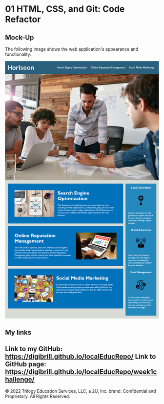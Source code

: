 # 01 HTML, CSS, and Git: Code Refactor

## Mock-Up

The following image shows the web application's appearance and functionality:

![The Horiseon webpage includes a navigation bar, a header image, and cards with text and images at the bottom of the page.](./Assets/01-html-css-git-homework-demo.png)

## My links

Link to my GitHub: https://digibrill.github.io/localEducRepo/
Link to GitHub page: https://digibrill.github.io/localEducRepo/week1challenge/
---
© 2022 Trilogy Education Services, LLC, a 2U, Inc. brand. Confidential and Proprietary. All Rights Reserved.
